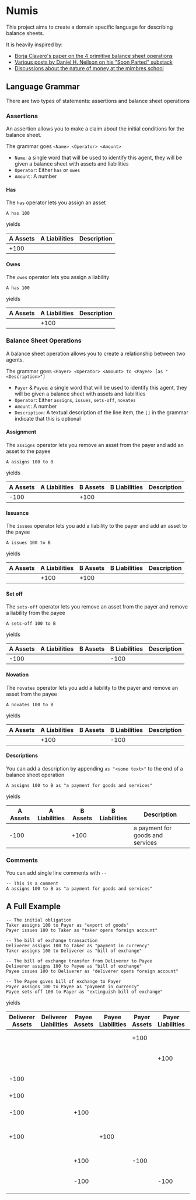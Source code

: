 # Numis

This project aims to create a domain specific language for describing balance sheets.

It is heavily inspired by:

- [Borja Clavero's paper on the 4 primitive balance sheet operations](https://papers.ssrn.com/sol3/papers.cfm?abstract_id=4032398)
- [Various posts by Daniel H. Neilson on his "Soon Parted" substack](https://www.soonparted.co/)
- [Discussions about the nature of money at the mimbres school](https://www.patreon.com/MimbresSchool)


## Language Grammar

There are two types of statements: assertions and balance sheet operations

### Assertions

An assertion allows you to make a claim about the initial conditions for the balance sheet.

The grammar goes `<Name> <Operator> <Amount>`

- `Name`: a single word that will be used to identify this agent, they will be given a balance sheet with assets and liabilities
- `Operator`: Either `has` or `owes`
- `Amount`: A number

#### Has

The `has` operator lets you assign an asset

```
A has 100
```

yields 

| A Assets | A Liabilities | Description |
|----------|---------------|-------------|
| +100     |               |             |

#### Owes

The `owes` operator lets you assign a liability

```
A has 100
```

yields 

| A Assets | A Liabilities | Description |
|----------|---------------|-------------|
|          | +100          |             |

### Balance Sheet Operations

A balance sheet operation allows you to create a relationship between two agents.

The grammar goes `<Payer> <Operator> <Amount> to <Payee> [as "<Description>"]`

- `Payer` & `Payee`: a single word that will be used to identify this agent, they will be given a balance sheet with assets and liabilities
- `Operator`: Either `assigns`, `issues`, `sets-off`, `novates`
- `Amount`: A number
- `Description`: A textual description of the line item, the `[]` in the grammar indicate that this is optional

#### Assignment

The `assigns` operator lets you remove an asset from the payer and add an asset to the payee

```
A assigns 100 to B
```

yields 

| A Assets | A Liabilities | B Assets | B Liabilities | Description |
|----------|---------------|----------|---------------|-------------|
| -100     |               | +100     |               |             |

#### Issuance

The `issues` operator lets you add a liability to the payer and add an asset to the payee

```
A issues 100 to B
```

yields 

| A Assets | A Liabilities | B Assets | B Liabilities | Description |
|----------|---------------|----------|---------------|-------------|
|          | +100          | +100     |               |             |

#### Set off

The `sets-off` operator lets you remove an asset from the payer and remove a liability from the payee

```
A sets-off 100 to B
```

yields 

| A Assets | A Liabilities | B Assets | B Liabilities | Description |
|----------|---------------|----------|---------------|-------------|
| -100     |               |          | -100          |             |

#### Novation

The `novates` operator lets you add a liability to the payer and remove an asset from the payee

```
A novates 100 to B
```

yields 

| A Assets | A Liabilities | B Assets | B Liabilities | Description |
|----------|---------------|----------|---------------|-------------|
|          | +100          |          | -100          |             |

#### Descriptions

You can add a description by appending `as "<some text>"` to the end of a balance sheet operation

```
A assigns 100 to B as "a payment for goods and services"
```

yields

| A Assets | A Liabilities | B Assets | B Liabilities | Description                      |
|----------|---------------|----------|---------------|----------------------------------|
| -100     |               | +100     |               | a payment for goods and services |

### Comments

You can add single line comments with `--`

```
-- This is a comment
A assigns 100 to B as "a payment for goods and services"
```

## A Full Example

```
-- The initial obligation
Taker assigns 100 to Payer as "export of goods"
Payer issues 100 to Taker as "taker opens foreign account"

-- The bill of exchange transaction
Deliverer assigns 100 to Taker as "payment in currency"
Taker assigns 100 to Deliverer as "bill of exchange"

-- The bill of exchange transfer from Deliverer to Payee
Deliverer assigns 100 to Payee as "bill of exchange"
Payee issues 100 to Deliverer as "deliverer opens foreign account"

-- The Payee gives bill of exchange to Payer
Payer assigns 100 to Payee as "payment in currency"
Payee sets-off 100 to Payer as "extinguish bill of exchange"
```

yields

| Deliverer Assets | Deliverer Liabilities | Payee Assets | Payee Liabilities | Payer Assets | Payer Liabilities | Taker Assets | Taker Liabilities | Description                     |
|------------------|-----------------------|--------------|-------------------|--------------|-------------------|--------------|-------------------|---------------------------------|
|                  |                       |              |                   | +100         |                   | -100         |                   | export of goods                 |
|                  |                       |              |                   |              | +100              | +100         |                   | taker opens foreign account     |
| -100             |                       |              |                   |              |                   | +100         |                   | payment in currency             |
| +100             |                       |              |                   |              |                   | -100         |                   | bill of exchange                |
| -100             |                       | +100         |                   |              |                   |              |                   | bill of exchange                |
| +100             |                       |              | +100              |              |                   |              |                   | deliverer opens foreign account |
|                  |                       | +100         |                   | -100         |                   |              |                   | payment in currency             |
|                  |                       | -100         |                   |              | -100              |              |                   | extinguish bill of exchange     |
